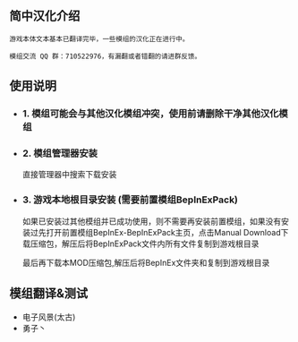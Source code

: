 ## 简中汉化介绍

    游戏本体文本基本已翻译完毕，一些模组的汉化正在进行中。

    模组交流 QQ 群：710522976，有漏翻或者错翻的请进群反馈。

## 使用说明

+ <h3>1. 模组可能会与其他汉化模组冲突，使用前请删除干净其他汉化模组</h3>

+ <h3>2. 模组管理器安装</h3>

    直接管理器中搜索下载安装

+ <h3>3. 游戏本地根目录安装 (需要前置模组BepInExPack)</h3>

    如果已安装过其他模组并已成功使用，则不需要再安装前置模组，如果没有安装过先打开前置模组BepInEx-BepInExPack主页，点击Manual Download下载压缩包，解压后将BepInExPack文件内所有文件复制到游戏根目录

    最后再下载本MOD压缩包,解压后将BepInEx文件夹和复制到游戏根目录

## 模组翻译&测试

+ 电子风景(太古)
+ 勇子丶